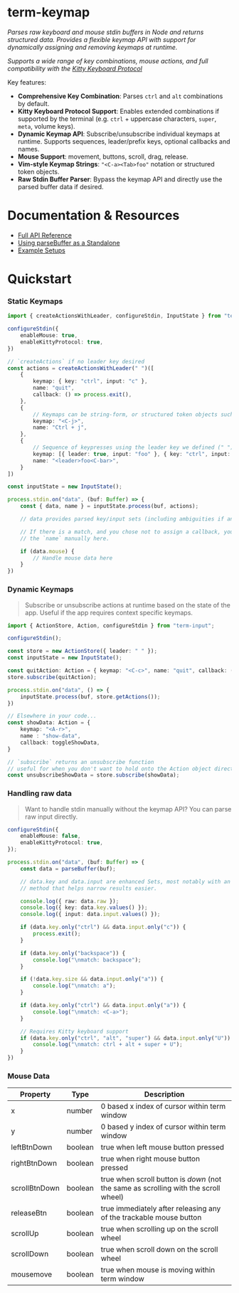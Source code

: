 # term-keymap

*Parses raw keyboard and mouse stdin buffers in Node and returns structured
data.  Provides a flexible keymap API with support for dynamically assigning and
removing keymaps at runtime.*

*Supports a wide range of key combinations, mouse actions, and full
compatibility with the [Kitty Keyboard
Protocol](https://sw.kovidgoyal.net/kitty/keyboard-protocol/)*

Key features:
- **Comprehensive Key Combination**: Parses `ctrl` and `alt` combinations by default.
- **Kitty Keyboard Protocol Support**: Enables extended combinations if
  supported by the terminal (e.g. `ctrl` + uppercase characters, `super`,
  `meta`, volume keys).
- **Dynamic Keymap API**: Subscribe/unsubscribe individual keymaps at runtime.
  Supports sequences, leader/prefix keys, optional callbacks and names.
- **Mouse Support**: movement, buttons, scroll, drag, release.
- **Vim-style Keymap Strings**: `"<C-a><Tab>foo"` notation or structured token
  objects.
- **Raw Stdin Buffer Parser**: Bypass the keymap API and directly use the parsed
  buffer data if desired.

# Documentation & Resources

- [Full API Reference](./doc/API.md)
- [Using parseBuffer as a Standalone](./doc/parseBuffer.md)
- [Example Setups](./doc/examples.md)

# Quickstart

### Static Keymaps

```typescript
import { createActionsWithLeader, configureStdin, InputState } from "term-input";

configureStdin({
    enableMouse: true,
    enableKittyProtocol: true,
})

// `createActions` if no leader key desired
const actions = createActionsWithLeader(" ")([
    {
        keymap: { key: "ctrl", input: "c" },
        name: "quit",
        callback: () => process.exit(),
    },
    {
        // Keymaps can be string-form, or structured token objects such as above
        keymap: "<C-j>",
        name: "Ctrl + j",
    },
    {
        // Sequence of keypresses using the leader key we defined (" ")
        keymap: [{ leader: true, input: "foo" }, { key: "ctrl", input: "bar" }],
        name: "<leader>foo<C-bar>",
    }
])

const inputState = new InputState();

process.stdin.on("data", (buf: Buffer) => {
    const { data, name } = inputState.process(buf, actions);

    // data provides parsed key/input sets (including ambiguities if any)

    // If there is a match, and you chose not to assign a callback, you handle
    // the `name` manually here.

    if (data.mouse) {
        // Handle mouse data here
    }
})
```

### Dynamic Keymaps

>Subscribe or unsubscribe actions at runtime based on the state of the app.
>Useful if the app requires context specific keymaps.

```typescript
import { ActionStore, Action, configureStdin } from "term-input";

configureStdin();

const store = new ActionStore({ leader: " " });
const inputState = new InputState();

const quitAction: Action = { keymap: "<C-c>", name: "quit", callback: () => process.exit() }
store.subscribe(quitAction);

process.stdin.on("data", () => {
    inputState.process(buf, store.getActions());
})

// Elsewhere in your code...
const showData: Action = {
    keymap: "<A-r>",
    name : "show-data",
    callback: toggleShowData,
}

// `subscribe` returns an unsubscribe function
// useful for when you don't want to hold onto the Action object directly
const unsubscribeShowData = store.subscribe(showData);
```


### Handling raw data

>Want to handle stdin manually without the keymap API? You can parse raw
>input directly.

```typescript
configureStdin({
    enableMouse: false,
    enableKittyProtocol: true,
});

process.stdin.on("data", (buf: Buffer) => {
    const data = parseBuffer(buf);

    // data.key and data.input are enhanced Sets, most notably with an `only()`
    // method that helps narrow results easier.

    console.log({ raw: data.raw });
    console.log({ key: data.key.values() });
    console.log({ input: data.input.values() });

    if (data.key.only("ctrl") && data.input.only("c")) {
        process.exit();
    }

    if (data.key.only("backspace")) {
        console.log("\nmatch: backspace");
    }

    if (!data.key.size && data.input.only("a")) {
        console.log("\nmatch: a");
    }

    if (data.key.only("ctrl") && data.input.only("a")) {
        console.log("\nmatch: <C-a>");
    }

    // Requires Kitty keyboard support
    if (data.key.only("ctrl", "alt", "super") && data.input.only("U")) {
        console.log("\nmatch: ctrl + alt + super + U");
    }
})
```

### Mouse Data


| Property | Type | Description |
|----------|------|-------------|
| x | number | 0 based x index of cursor within term window |
| y | number | 0 based y index of cursor within term window |
| leftBtnDown | boolean | true when left mouse button pressed |
| rightBtnDown | boolean | true when right mouse button pressed |
| scrollBtnDown | boolean | true when scroll button is *down* (not the same as scrolling with the scroll wheel)
| releaseBtn | boolean | true immediately after releasing any of the trackable mouse button |
| scrollUp | boolean | true when scrolling up on the scroll wheel |
| scrollDown | boolean | true when scroll down on the scroll wheel |
| mousemove | boolean | true when mouse is moving within term window |




